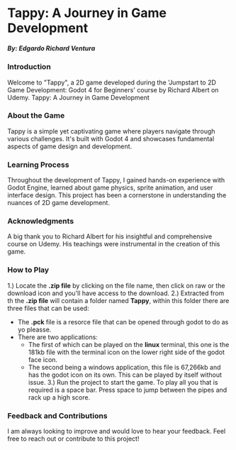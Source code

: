 # Tappy: A Journey in Game Development
##### By: Edgardo Richard Ventura

### Introduction
Welcome to "Tappy", a 2D game developed during the 'Jumpstart to 2D Game Development: Godot 4 for Beginners' course by Richard Albert on Udemy.
Tappy: A Journey in Game Development

### About the Game
Tappy is a simple yet captivating game where players navigate through various challenges. It's built with Godot 4 and showcases fundamental aspects of game design and development.

### Learning Process
Throughout the development of Tappy, I gained hands-on experience with Godot Engine, learned about game physics, sprite animation, and user interface design. This project has been a cornerstone in understanding the nuances of 2D game development.

### Acknowledgments
A big thank you to Richard Albert for his insightful and comprehensive course on Udemy. His teachings were instrumental in the creation of this game.

### How to Play
1.) Locate the **.zip file** by clicking on the file name, then click on raw or the download icon and you'll have access to the download.
2.) Extracted from th the **.zip file** will contain a folder named **Tappy**, within this folder there are three files that can be used:
  - The **.pck** file is a resorce file that can be opened through godot to do as yo pleasse.
  - There are two applications:
      - The first of which can be played on the **linux** terminal, this one is the 181kb file with the terminal icon on the lower right side of the godot face icon.
      - The second being a windows application, this file is 67,266kb and has the godot icon on its own. This can be played by itself without issue.
3.) Run the project to start the game. To play all you that is required is a space bar. Press space to jump between the pipes and rack up a high score.

### Feedback and Contributions
I am always looking to improve and would love to hear your feedback. Feel free to reach out or contribute to this project!
